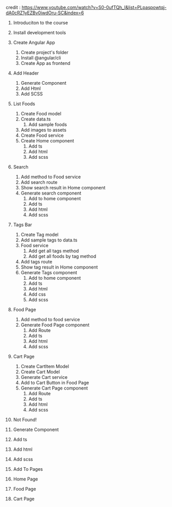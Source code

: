 credit : https://www.youtube.com/watch?v=S0-0ufTQh_I&list=PLpaspowtqj-dA0cRZ1yEZBv0iwdOru-SC&index=6

1. Introduciton to the course
2. Install development tools
3. Create Angular App
   1. Create project's folder
   2. Install @angular/cli
   3. Create App as frontend
4. Add Header
   1. Generate Component
   2. Add Html
   3. Add SCSS
5. List Foods
   1. Create Food model
   2. Create data.ts
      1. Add sample foods
   3. Add images to assets
   4. Create Food service
   5. Create Home component
      1. Add ts
      2. Add html
      3. Add scss
6. Search
   1. Add method to Food service
   2. Add search route
   3. Show search result in Home component
   4. Generate search component
      1. Add to home component
      2. Add ts
      3. Add html
      4. Add scss
7. Tags Bar

   1. Create Tag model
   2. Add sample tags to data.ts
   3. Food service
      1. Add get all tags method
      2. Add get all foods by tag method
   4. Add tags route
   5. Show tag result in Home component
   6. Generate Tags component
      1. Add to home component
      2. Add ts
      3. Add html
      4. Add css
      5. Add scss

8. Food Page
   1. Add method to food service
   2. Generate Food Page component
      1. Add Route
      2. Add ts
      3. Add html
      4. Add scss
9. Cart Page
   1. Create CartItem Model
   2. Create Cart Model
   3. Generate Cart service
   4. Add to Cart Button in Food Page
   5. Generate Cart Page component
      1. Add Route
      2. Add ts
      3. Add html
      4. Add scss
10. Not Found!
11. Generate Component
12. Add ts
13. Add html
14. Add scss
15. Add To Pages
16. Home Page
17. Food Page
18. Cart Page
